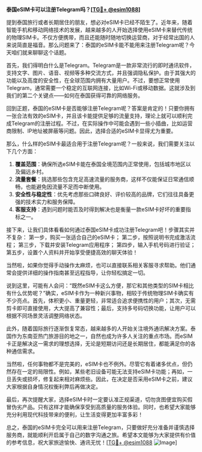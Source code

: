 **泰国eSIM卡可以注册Telegram吗？[[TG💪+ @esim1088](https://t.me/s/esim1088)]**

提到泰国旅行或者长期居住的朋友，想必对eSIM卡已经不陌生了。近年来，随着智能手机和移动网络技术的发展，越来越多的人开始选择使用eSIM卡来替代传统的物理SIM卡。不仅方便携带，而且还能随时随地切换运营商，对于经常出国的人来说简直是福音。那么问题来了：泰国的eSIM卡能不能用来注册Telegram呢？今天咱们就来聊聊这个话题。

首先，我们得明白什么是Telegram。Telegram是一款非常流行的即时通讯软件，支持文字、图片、语音、视频等多种交流方式，并且强调隐私保护。由于其强大的功能以及高度的安全性，在全球范围内拥有大量用户。不过，要想正常使用Telegram，通常需要一个稳定的互联网连接，比如Wi-Fi或移动数据。这就涉及到我们的第二个关键点——如何在泰国获得可靠的网络服务。

回到正题，泰国的eSIM卡是否能够注册Telegram呢？答案是肯定的！只要你拥有一张合法有效的eSIM卡，并且该卡能提供足够的流量支持，理论上就可以顺利完成Telegram的注册过程。不过，在实际操作中可能会遇到一些小插曲，比如运营商限制、IP地址被屏蔽等问题。因此，选择合适的eSIM卡显得尤为重要。

那么，什么样的eSIM卡最适合用于注册Telegram呢？一般来说，我们需要关注以下几个方面：

1. **覆盖范围**：确保所选eSIM卡能在泰国全境范围内正常使用，包括城市地区以及偏远乡村。
2. **流量套餐**：挑选那些包含充足高速流量的服务商，这样不仅能保证日常通信顺畅，也能避免因流量不足而中断使用。
3. **安全性与稳定性**：优先考虑那些口碑良好、评价较高的品牌，它们往往具备更强的技术实力和服务保障。
4. **客服支持**：遇到问题时能否及时得到解决也是衡量一款eSIM卡好坏的重要指标之一。

接下来，让我们具体看看如何通过泰国eSIM卡成功注册Telegram吧！步骤其实并不复杂：
第一步，购买一张适合自己的eSIM卡；
第二步，按照说明书完成激活流程；
第三步，下载并安装Telegram应用程序；
第四步，输入手机号码进行验证；
第五步，设置个人资料并开始享受便捷高效的聊天体验！

当然啦，如果你觉得手动操作太麻烦，也可以直接联系相关客服寻求帮助。他们通常会提供详细的操作指南甚至远程指导，让你轻松搞定一切。

说到这里，可能有人会问：“既然eSIM卡这么方便，那它和其他类型的SIM卡相比有什么优势呢？”确实，eSIM卡作为一种新兴事物，相较于传统物理SIM卡确实有不少亮点。首先，体积更小、重量更轻，非常适合追求便携性的用户；其次，无需剪卡即可直接使用，大大提高了兼容性；最后，支持多号码切换功能，让用户可以根据不同场景灵活调整网络状态。

此外，随着国际旅行逐渐恢复常态，越来越多的人开始关注境外通讯解决方案。泰国作为东南亚热门旅游目的地之一，自然也成为许多人关注的重点市场。而eSIM卡正是解决这一需求的理想选择，无论是短期访问还是长期居住，都能满足你的各种通信需求。

当然啦，任何事物都不是完美的，eSIM卡也不例外。尽管它有着诸多优点，但仍然存在一定的局限性。例如，某些老旧设备可能无法支持eSIM卡功能；再如，一旦丢失或损坏，修复起来相对麻烦些。因此，在决定是否采用eSIM卡之前，建议大家根据自身情况权衡利弊后再做决定。

最后，再次提醒大家，选择eSIM卡时一定要认准正规渠道，切勿贪图便宜购买假冒伪劣产品。只有这样才能确保享受到高质量的服务体验。同时，也希望大家能够充分利用现代科技带来的便利，让生活变得更加丰富多彩！

总之，泰国的eSIM卡完全可以用来注册Telegram，只要做好充分准备并谨慎选择服务商，就能顺利开启属于自己的数字沟通之旅。希望本文能够为大家提供有价值的参考信息，祝大家旅途愉快、通讯无忧！[[TG💪+ @esim1088](https://t.me/s/esim1088) ![Image](https://i.postimg.cc/4NQfJmqS/Snipaste-2025-05-13-00-14-12.png)]
